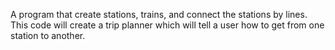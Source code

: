 A program that create stations, trains, and connect the stations by lines. This code will create a trip planner which will tell a user how to get from one station to another.
